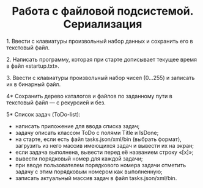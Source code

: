 <h1 align="center">Работа с файловой подсистемой. Сериализация</h1>
<p>1. Ввести с клавиатуры произвольный набор данных и сохранить его в текстовый файл.
<p>2. Написать программу, которая при старте дописывает текущее время в файл «startup.txt».
<p>3. Ввести с клавиатуры произвольный набор чисел (0...255) и записать их в бинарный файл.
<p>4* Сохранить дерево каталогов и файлов по заданному пути в текстовый файл — с рекурсией и без.
<p>5* Список задач (ToDo-list):</p>
<ul>
<li>написать приложение для ввода списка задач;</li>
<li>задачу описать классом ToDo с полями Title и IsDone;</li>
<li>на старте, если есть файл tasks.json/xml/bin (выбрать формат), загрузить из него массив имеющихся задач и вывести их на экран;</li>
<li>если задача выполнена, вывести перед её названием строку «[x]»;</li>
<li>вывести порядковый номер для каждой задачи;</li>
<li>при вводе пользователем порядкового номера задачи отметить задачу с этим порядковым номером как выполненную;</li>
<li>записать актуальный массив задач в файл tasks.json/xml/bin.</li>
</ul>